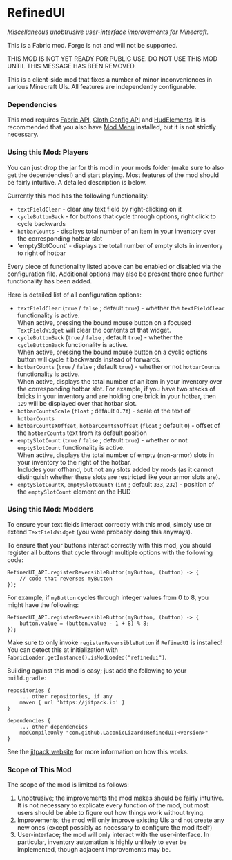 # RefinedUI

_Miscellaneous unobtrusive user-interface improvements for Minecraft._

This is a Fabric mod.  Forge is not and will not be supported.

THIS MOD IS NOT YET READY FOR PUBLIC USE.  DO NOT USE THIS MOD UNTIL THIS MESSAGE HAS BEEN REMOVED.

This is a client-side mod that fixes a number of minor inconveniences in various Minecraft UIs.  All features are independently configurable.

### Dependencies

This mod requires [Fabric API](https://www.curseforge.com/minecraft/mc-mods/fabric-api), 
[Cloth Config API](https://www.curseforge.com/minecraft/mc-mods/cloth-config) and 
[HudElements](https://github.com/LaconicLizard/HudElements).  It is recommended that you also have 
[Mod Menu](https://www.curseforge.com/minecraft/mc-mods/modmenu) installed, but it is not strictly 
necessary.

### Using this Mod: Players

You can just drop the jar for this mod in your mods folder (make sure to also get the dependencies!) and start playing.  Most features of the mod should be fairly intuitive.  A detailed description is below.  

Currently this mod has the following functionality:

- `textFieldClear` - clear any text field by right-clicking on it
- `cycleButtonBack` - for buttons that cycle through options, right click to cycle backwards
- `hotbarCounts` - displays total number of an item in your inventory over the corresponding hotbar slot
- 'emptySlotCount' - displays the total number of empty slots in inventory to right of hotbar

Every piece of functionality listed above can be enabled or disabled via the configuration file.  Additional options 
may also be present there once further functionality has been added.

Here is detailed list of all configuration options:

- `textFieldClear` (`true` / `false` ; default `true`) - whether the `textFieldClear` functionality is active.  
When active, pressing the bound mouse button on a focused `TextFieldWidget` will clear the contents of that widget.
- `cycleButtonBack` (`true` / `false` ; default `true`) - whether the `cycleButtonBack` functionality is active.  
When active, pressing the bound mouse button on a cyclic options button will cycle it backwards instead of forwards.
- `hotbarCounts` (`true` / `false` ; default `true`) - whether or not `hotbarCounts` functionality is active.  
When active, displays the total number of an item in your inventory over the corresponding hotbar slot.  For example, 
if you have two stacks of bricks in your inventory and are holding one brick in your hotbar, then `129` will be 
displayed over that hotbar slot.
- `hotbarCountsScale` (`float` ; default `0.7f`) - scale of the text of `hotbarCounts`
- `hotbarCountsXOffset`, `hotbarCountsYOffset` (`float` ; default `0`) - offset of the `hotbarCounts` text from 
its default position
- `emptySlotCount` (`true` / `false` ; default `true`) - whether or not `emptySlotCount` functionality is active.  
When active, displays the total number of empty (non-armor) slots in your inventory to the right of the hotbar.  
Includes your offhand, but not any slots added by mods (as it cannot distinguish whether these slots are restricted 
like your armor slots are).
- `emptySlotCountX`, `emptySlotCountY` (`int` ; default `333`, `232`) - position of the `emptySlotCount` 
element on the HUD

### Using this Mod: Modders

To ensure your text fields interact correctly with this mod, simply use or extend `TextFieldWidget` 
(you were probably doing this anyways).  

To ensure that your buttons interact correctly with this mod, you should register all buttons 
that cycle through multiple options with the following code:
```
RefinedUI_API.registerReversibleButton(myButton, (button) -> {
    // code that reverses myButton
});
```

For example, if `myButton` cycles through integer values from 0 to 8, you might have the following:
```
RefinedUI_API.registerReversibleButton(myButton, (button) -> {
    button.value = (button.value - 1 + 8) % 8;
});
```

Make sure to only invoke `registerReversibleButton` if `RefinedUI` is installed!  You can detect this at initialization with `FabricLoader.getInstance().isModLoaded("refinedui")`.

Building against this mod is easy; just add the following to your `build.gradle`:
```
repositories {
    ... other repositories, if any
    maven { url 'https://jitpack.io' }
}

dependencies {
    ... other dependencies
    modCompileOnly "com.github.LaconicLizard:RefinedUI:<version>"
}
```
See the [jitpack website](https://jitpack.io/) for more information on how this works.

### Scope of This Mod

The scope of the mod is limited as follows:

1. Unobtrusive; the improvements the mod makes should be fairly intuitive.  It is not necessary to explicate every 
function of the mod, but most users should be able to figure out how things work without trying.
1. Improvements; the mod will only improve existing UIs and not create any new ones (except possibly as necessary to 
configure the mod itself)
1. User-interface; the mod will only interact with the user-interface.  In particular, inventory automation is highly
unlikely to ever be implemented, though adjacent improvements may be.